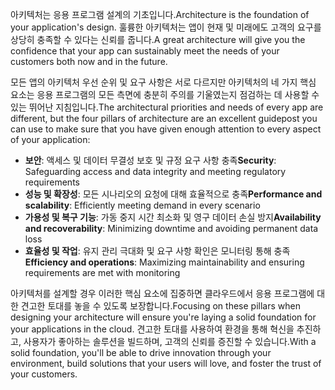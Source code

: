 <span data-ttu-id="b0169-101">아키텍처는 응용 프로그램 설계의 기초입니다.</span><span class="sxs-lookup"><span data-stu-id="b0169-101">Architecture is the foundation of your application's design.</span></span> <span data-ttu-id="b0169-102">훌륭한 아키텍처는 앱이 현재 및 미래에도 고객의 요구를 상당히 충족할 수 있다는 신뢰를 줍니다.</span><span class="sxs-lookup"><span data-stu-id="b0169-102">A great architecture will give you the confidence that your app can sustainably meet the needs of your customers both now and in the future.</span></span>

<span data-ttu-id="b0169-103">모든 앱의 아키텍처 우선 순위 및 요구 사항은 서로 다르지만 아키텍처의 네 가지 핵심 요소는 응용 프로그램의 모든 측면에 충분히 주의를 기울였는지 점검하는 데 사용할 수 있는 뛰어난 지침입니다.</span><span class="sxs-lookup"><span data-stu-id="b0169-103">The architectural priorities and needs of every app are different, but the four pillars of architecture are an excellent guidepost you can use to make sure that you have given enough attention to every aspect of your application:</span></span>

- <span data-ttu-id="b0169-104">**보안**: 액세스 및 데이터 무결성 보호 및 규정 요구 사항 충족</span><span class="sxs-lookup"><span data-stu-id="b0169-104">**Security**: Safeguarding access and data integrity and meeting regulatory requirements</span></span>
- <span data-ttu-id="b0169-105">**성능 및 확장성**: 모든 시나리오의 요청에 대해 효율적으로 충족</span><span class="sxs-lookup"><span data-stu-id="b0169-105">**Performance and scalability**: Efficiently meeting demand in every scenario</span></span>
- <span data-ttu-id="b0169-106">**가용성 및 복구 기능**: 가동 중지 시간 최소화 및 영구 데이터 손실 방지</span><span class="sxs-lookup"><span data-stu-id="b0169-106">**Availability and recoverability**: Minimizing downtime and avoiding permanent data loss</span></span>
- <span data-ttu-id="b0169-107">**효율성 및 작업**: 유지 관리 극대화 및 요구 사항 확인은 모니터링 통해 충족</span><span class="sxs-lookup"><span data-stu-id="b0169-107">**Efficiency and operations**: Maximizing maintainability and ensuring requirements are met with monitoring</span></span>

<span data-ttu-id="b0169-108">아키텍처를 설계할 경우 이러한 핵심 요소에 집중하면 클라우드에서 응용 프로그램에 대한 견고한 토대를 놓을 수 있도록 보장합니다.</span><span class="sxs-lookup"><span data-stu-id="b0169-108">Focusing on these pillars when designing your architecture will ensure you're laying a solid foundation for your applications in the cloud.</span></span> <span data-ttu-id="b0169-109">견고한 토대를 사용하여 환경을 통해 혁신을 추진하고, 사용자가 좋아하는 솔루션을 빌드하며, 고객의 신뢰를 증진할 수 있습니다.</span><span class="sxs-lookup"><span data-stu-id="b0169-109">With a solid foundation, you'll be able to drive innovation through your environment, build solutions that your users will love, and foster the trust of your customers.</span></span>
